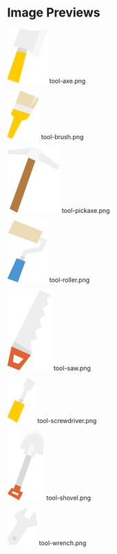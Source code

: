 # Image Previews

![tool-axe.png](tool-axe.png) tool-axe.png

![tool-brush.png](tool-brush.png) tool-brush.png

![tool-pickaxe.png](tool-pickaxe.png) tool-pickaxe.png

![tool-roller.png](tool-roller.png) tool-roller.png

![tool-saw.png](tool-saw.png) tool-saw.png

![tool-screwdriver.png](tool-screwdriver.png) tool-screwdriver.png

![tool-shovel.png](tool-shovel.png) tool-shovel.png

![tool-wrench.png](tool-wrench.png) tool-wrench.png

